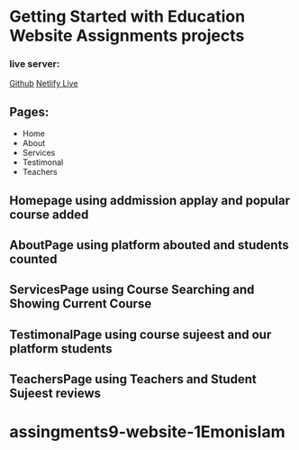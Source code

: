 # Getting Started with Education Website Assignments projects

### live server:

[Github](https://github.com/ProgrammingHeroWC4/review-website-1Emonislam)
[Netlify Live](https://education-course.netlify.app/)

## Pages:

-   Home
-   About
-   Services
-   Testimonal
-   Teachers
## Homepage using addmission applay and popular course added

## AboutPage using platform abouted and students counted

## ServicesPage using Course Searching and Showing Current Course

## TestimonalPage using course sujeest and our platform students

## TeachersPage using Teachers and Student Sujeest reviews

# assingments9-website-1Emonislam
